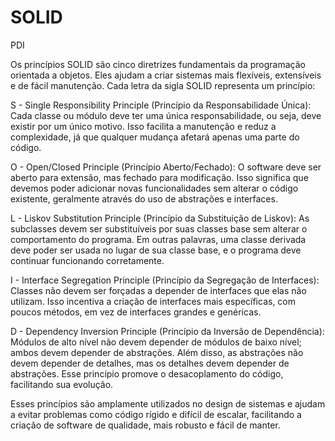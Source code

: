# SOLID
PDI

Os princípios SOLID são cinco diretrizes fundamentais da programação orientada a objetos. Eles ajudam a criar sistemas mais flexíveis, extensíveis e de fácil manutenção.
Cada letra da sigla SOLID representa um princípio:

S - Single Responsibility Principle (Princípio da Responsabilidade Única): Cada classe ou módulo deve ter uma única responsabilidade, ou seja, deve existir por um único motivo. Isso facilita a manutenção e reduz a complexidade, já que qualquer mudança afetará apenas uma parte do código.

O - Open/Closed Principle (Princípio Aberto/Fechado): O software deve ser aberto para extensão, mas fechado para modificação. Isso significa que devemos poder adicionar novas funcionalidades sem alterar o código existente, geralmente através do uso de abstrações e interfaces.

L - Liskov Substitution Principle (Princípio da Substituição de Liskov): As subclasses devem ser substituíveis por suas classes base sem alterar o comportamento do programa. Em outras palavras, uma classe derivada deve poder ser usada no lugar de sua classe base, e o programa deve continuar funcionando corretamente.

I - Interface Segregation Principle (Princípio da Segregação de Interfaces): Classes não devem ser forçadas a depender de interfaces que elas não utilizam. Isso incentiva a criação de interfaces mais específicas, com poucos métodos, em vez de interfaces grandes e genéricas.

D - Dependency Inversion Principle (Princípio da Inversão de Dependência): Módulos de alto nível não devem depender de módulos de baixo nível; ambos devem depender de abstrações. Além disso, as abstrações não devem depender de detalhes, mas os detalhes devem depender de abstrações. Esse princípio promove o desacoplamento do código, facilitando sua evolução.

Esses princípios são amplamente utilizados no design de sistemas e ajudam a evitar problemas como código rígido e difícil de escalar, facilitando a criação de software de qualidade, mais robusto e fácil de manter.
